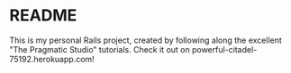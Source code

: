 # README

This is my personal Rails project, created by following along the excellent "The Pragmatic Studio" tutorials. Check it out on powerful-citadel-75192.herokuapp.com!

